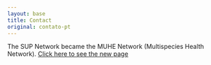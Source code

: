 ```yaml
---
layout: base
title: Contact
original: contato-pt
---
```


The SUP Network became the MUHE Network (Multispecies Health Network). [Click here to see the new page](http://redesame.fmvz.usp.br)

